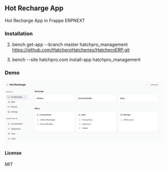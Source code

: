 ## Hot Recharge App

Hot Recharge App in Frappe ERPNEXT

### Installation
2. bench get-app --branch master hatchpro_management  https://github.com/HatchproHatcheries/HatchproERP.git

3. bench --site hatchpro.com install-app hatchpro_management


### Demo
![demo.png](screenshots/home.png)

#### License

MIT
